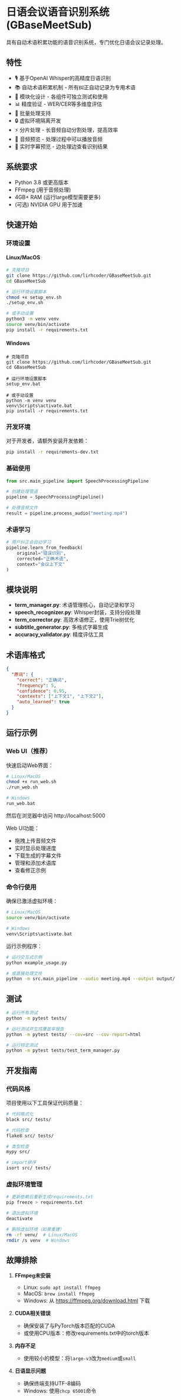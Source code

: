 # 日语会议语音识别系统 (GBaseMeetSub)

具有自动术语积累功能的语音识别系统，专门优化日语会议记录处理。

## 特性

- 🎙️ 基于OpenAI Whisper的高精度日语识别
- 📚 自动术语积累机制 - 所有纠正自动记录为专用术语
- 🔧 模块化设计 - 各组件可独立测试和使用
- 📊 精度验证 - WER/CER等多维度评估
- 🚀 批量处理支持
- 🔒 虚拟环境隔离开发
- ⚡ 分片处理 - 长音频自动分割处理，提高效率
- 🎵 音频预览 - 处理过程中可以播放音频
- 📝 实时字幕预览 - 边处理边查看识别结果

## 系统要求

- Python 3.8 或更高版本
- FFmpeg (用于音频处理)
- 4GB+ RAM (运行large模型需要更多)
- (可选) NVIDIA GPU 用于加速

## 快速开始

### 环境设置

#### Linux/MacOS
```bash
# 克隆项目
git clone https://github.com/lirhcoder/GBaseMeetSub.git
cd GBaseMeetSub

# 运行环境设置脚本
chmod +x setup_env.sh
./setup_env.sh

# 或手动设置
python3 -m venv venv
source venv/bin/activate
pip install -r requirements.txt
```

#### Windows
```batch
# 克隆项目
git clone https://github.com/lirhcoder/GBaseMeetSub.git
cd GBaseMeetSub

# 运行环境设置脚本
setup_env.bat

# 或手动设置
python -m venv venv
venv\Scripts\activate.bat
pip install -r requirements.txt
```

### 开发环境

对于开发者，请额外安装开发依赖：
```bash
pip install -r requirements-dev.txt
```

### 基础使用

```python
from src.main_pipeline import SpeechProcessingPipeline

# 创建处理管道
pipeline = SpeechProcessingPipeline()

# 处理音频文件
result = pipeline.process_audio("meeting.mp4")
```

### 术语学习

```python
# 用户纠正会自动学习
pipeline.learn_from_feedback(
    original="错误识别",
    corrected="正确术语",
    context="会议上下文"
)
```

## 模块说明

- **term_manager.py**: 术语管理核心，自动记录和学习
- **speech_recognizer.py**: Whisper封装，支持分段处理
- **term_corrector.py**: 高效术语修正，使用Trie树优化
- **subtitle_generator.py**: 多格式字幕生成
- **accuracy_validator.py**: 精度评估工具

## 术语库格式

```json
{
  "原词": {
    "correct": "正确词",
    "frequency": 5,
    "confidence": 0.95,
    "contexts": ["上下文1", "上下文2"],
    "auto_learned": true
  }
}
```

## 运行示例

### Web UI（推荐）

快速启动Web界面：
```bash
# Linux/MacOS
chmod +x run_web.sh
./run_web.sh

# Windows
run_web.bat
```

然后在浏览器中访问 http://localhost:5000

Web UI功能：
- 拖拽上传音频文件
- 实时显示处理进度
- 下载生成的字幕文件
- 管理和添加术语库
- 查看修正示例

### 命令行使用

确保已激活虚拟环境：
```bash
# Linux/MacOS
source venv/bin/activate

# Windows
venv\Scripts\activate.bat
```

运行示例程序：
```bash
# 运行交互式示例
python example_usage.py

# 或直接处理文件
python -m src.main_pipeline --audio meeting.mp4 --output output/
```

## 测试

```bash
# 运行所有测试
python -m pytest tests/

# 运行测试并生成覆盖率报告
python -m pytest tests/ --cov=src --cov-report=html

# 运行特定测试
python -m pytest tests/test_term_manager.py
```

## 开发指南

### 代码风格

项目使用以下工具保证代码质量：
```bash
# 代码格式化
black src/ tests/

# 代码检查
flake8 src/ tests/

# 类型检查
mypy src/

# import排序
isort src/ tests/
```

### 虚拟环境管理

```bash
# 更新依赖后重新生成requirements.txt
pip freeze > requirements.txt

# 退出虚拟环境
deactivate

# 删除虚拟环境（如需重建）
rm -rf venv/  # Linux/MacOS
rmdir /s venv  # Windows
```

## 故障排除

1. **FFmpeg未安装**
   - Linux: `sudo apt install ffmpeg`
   - MacOS: `brew install ffmpeg`
   - Windows: 从 https://ffmpeg.org/download.html 下载

2. **CUDA相关错误**
   - 确保安装了与PyTorch版本匹配的CUDA
   - 或使用CPU版本：修改requirements.txt中的torch版本

3. **内存不足**
   - 使用较小的模型：将`large-v3`改为`medium`或`small`

4. **日语显示问题**
   - 确保终端支持UTF-8编码
   - Windows: 使用`chcp 65001`命令